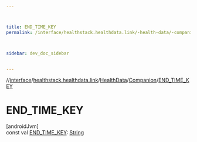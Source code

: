 ```yaml
---



title: END_TIME_KEY
permalink: /interface/healthstack.healthdata.link/-health-data/-companion/-e-n-d_-t-i-m-e_-k-e-y.html



sidebar: dev_doc_sidebar


---
```




//[interface](/hl_interface.html)/[healthstack.healthdata.link](../../index.html)/[HealthData](../index.html)/[Companion](index.html)/[END_TIME_KEY](-e-n-d_-t-i-m-e_-k-e-y.html)



# END_TIME_KEY



[androidJvm]\
const val [END_TIME_KEY](-e-n-d_-t-i-m-e_-k-e-y.html): [String](https://kotlinlang.org/api/latest/jvm/stdlib/kotlin/-string/index.html)






